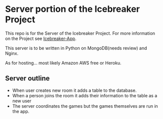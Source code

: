 # Server portion of the Icebreaker Project

This repo is for the Server of the Icebreaker Project. For more information on the Project see [Icebreaker-App](https://github.com/Icebreaker-Project/Icebreaker-App).

This server is to be written in Python on MongoDB(needs review) and Nginx.

As for hosting... most likely Amazon AWS free or Heroku.

## Server outline
- When user creates new room it adds a table to the database.
- When a person joins the room it adds their information to the table as a new user
- The server coordinates the games but the games themselves are run in the app.
